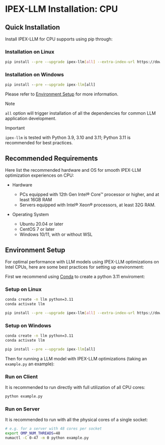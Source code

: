 # IPEX-LLM Installation: CPU

## Quick Installation

Install IPEX-LLM for CPU supports using pip through:

### Installation on Linux
```bash
pip install --pre --upgrade ipex-llm[all] --extra-index-url https://download.pytorch.org/whl/cpu
```

### Installation on Windows
```cmd
pip install --pre --upgrade ipex-llm[all]
```

Please refer to [Environment Setup](#environment-setup) for more information.

> [!NOTE]
> ``all`` option will trigger installation of all the dependencies for common LLM application development.

> [!IMPORTANT]
> ``ipex-llm`` is tested with Python 3.9, 3.10 and 3.11; Python 3.11 is recommended for best practices.


## Recommended Requirements

Here list the recommended hardware and OS for smooth IPEX-LLM optimization experiences on CPU:

* Hardware

  * PCs equipped with 12th Gen Intel® Core™ processor or higher, and at least 16GB RAM
  * Servers equipped with Intel® Xeon® processors, at least 32G RAM.

* Operating System

  * Ubuntu 20.04 or later
  * CentOS 7 or later
  * Windows 10/11, with or without WSL

## Environment Setup

For optimal performance with LLM models using IPEX-LLM optimizations on Intel CPUs, here are some best practices for setting up environment:

First we recommend using [Conda](https://conda-forge.org/download/) to create a python 3.11 enviroment:

### Setup on Linux
```bash
conda create -n llm python=3.11
conda activate llm

pip install --pre --upgrade ipex-llm[all] --extra-index-url https://download.pytorch.org/whl/cpu
```

### Setup on Windows
```cmd
conda create -n llm python=3.11
conda activate llm

pip install --pre --upgrade ipex-llm[all]
```

Then for running a LLM model with IPEX-LLM optimizations (taking an `example.py` an example):

### Run on Client
It is recommended to run directly with full utilization of all CPU cores:
```bash
python example.py
```

### Run on Server
It is recommended to run with all the physical cores of a single socket:
```bash
# e.g. for a server with 48 cores per socket
export OMP_NUM_THREADS=48
numactl -C 0-47 -m 0 python example.py
```
